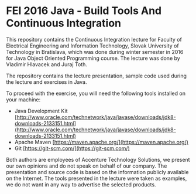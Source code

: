 # FEI 2016 Java - Build Tools And Continuous Integration

This repository contains the Continuous Integration lecture for Faculty of Electrical Engineering and Information Technology, Slovak University of Technology in Bratislava, which was done during winter semester in 2016 for Java Object Oriented Programming course. The lecture was done by Vladimir Hlavacek and Juraj Toth.

The repository contains the lecture presentation, sample code used during the lecture and exercises in Java.

To proceed with the exercise, you will need the following tools installed on your machine:
* Java Development Kit [http://www.oracle.com/technetwork/java/javase/downloads/jdk8-downloads-2133151.html](http://www.oracle.com/technetwork/java/javase/downloads/jdk8-downloads-2133151.html)
* Apache Maven [https://maven.apache.org/](https://maven.apache.org/)
* Git [https://git-scm.com/](https://git-scm.com/)

Both authors are employees of Accenture Technology Solutions, we present our own opinions and do not speak on behalf of our company. The presentation and source code is based on the information publicly available on the Internet. The tools presented in the lecture were taken as examples, we do not want in any way to advertise the selected products.